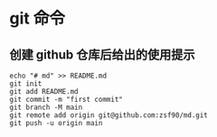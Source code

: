 # git 命令

## 创建 github 仓库后给出的使用提示

```shell
echo "# md" >> README.md
git init
git add README.md
git commit -m "first commit"
git branch -M main
git remote add origin git@github.com:zsf90/md.git
git push -u origin main
```
